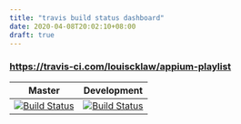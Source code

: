 ```yaml
---
title: "travis build status dashboard"
date: 2020-04-08T20:02:10+08:00
draft: true
---
```


### https://travis-ci.com/louiscklaw/appium-playlist

| Master | Development |
|:---------------------------------------------------------------------------------------------------------------------------------------:|:------------------------------------------------------------------------------------------------------------------------------------------:|
| [![Build Status](https://travis-ci.com/louiscklaw/appium-playlist.svg?branch=master)](https://travis-ci.com/louiscklaw/appium-playlist) | [![Build Status](https://travis-ci.com/louiscklaw/freecad-playlist.svg?branch=develop)](https://travis-ci.com/louiscklaw/freecad-playlist) |
